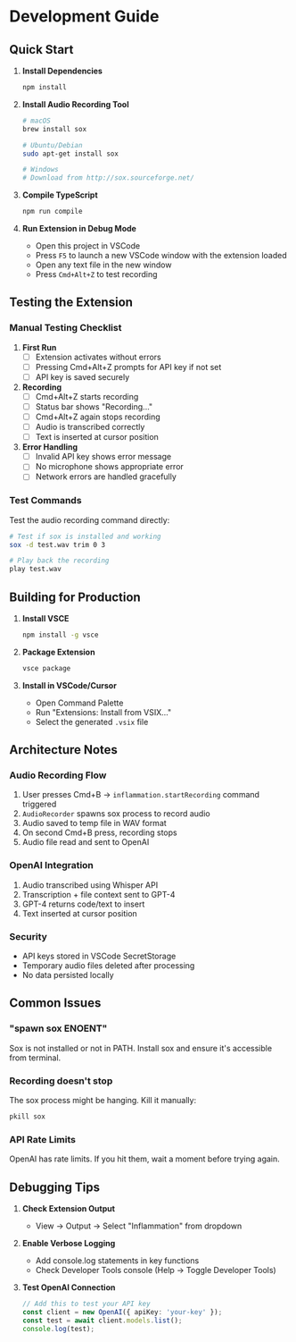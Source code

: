 # Development Guide

## Quick Start

1. **Install Dependencies**
   ```bash
   npm install
   ```

2. **Install Audio Recording Tool**
   ```bash
   # macOS
   brew install sox

   # Ubuntu/Debian
   sudo apt-get install sox

   # Windows
   # Download from http://sox.sourceforge.net/
   ```

3. **Compile TypeScript**
   ```bash
   npm run compile
   ```

4. **Run Extension in Debug Mode**
   - Open this project in VSCode
   - Press `F5` to launch a new VSCode window with the extension loaded
   - Open any text file in the new window
   - Press `Cmd+Alt+Z` to test recording

## Testing the Extension

### Manual Testing Checklist

1. **First Run**
   - [ ] Extension activates without errors
   - [ ] Pressing Cmd+Alt+Z prompts for API key if not set
   - [ ] API key is saved securely

2. **Recording**
   - [ ] Cmd+Alt+Z starts recording
   - [ ] Status bar shows "Recording..."
   - [ ] Cmd+Alt+Z again stops recording
   - [ ] Audio is transcribed correctly
   - [ ] Text is inserted at cursor position

3. **Error Handling**
   - [ ] Invalid API key shows error message
   - [ ] No microphone shows appropriate error
   - [ ] Network errors are handled gracefully

### Test Commands

Test the audio recording command directly:
```bash
# Test if sox is installed and working
sox -d test.wav trim 0 3

# Play back the recording
play test.wav
```

## Building for Production

1. **Install VSCE**
   ```bash
   npm install -g vsce
   ```

2. **Package Extension**
   ```bash
   vsce package
   ```

3. **Install in VSCode/Cursor**
   - Open Command Palette
   - Run "Extensions: Install from VSIX..."
   - Select the generated `.vsix` file

## Architecture Notes

### Audio Recording Flow
1. User presses Cmd+B → `inflammation.startRecording` command triggered
2. `AudioRecorder` spawns sox process to record audio
3. Audio saved to temp file in WAV format
4. On second Cmd+B press, recording stops
5. Audio file read and sent to OpenAI

### OpenAI Integration
1. Audio transcribed using Whisper API
2. Transcription + file context sent to GPT-4
3. GPT-4 returns code/text to insert
4. Text inserted at cursor position

### Security
- API keys stored in VSCode SecretStorage
- Temporary audio files deleted after processing
- No data persisted locally

## Common Issues

### "spawn sox ENOENT"
Sox is not installed or not in PATH. Install sox and ensure it's accessible from terminal.

### Recording doesn't stop
The sox process might be hanging. Kill it manually:
```bash
pkill sox
```

### API Rate Limits
OpenAI has rate limits. If you hit them, wait a moment before trying again.

## Debugging Tips

1. **Check Extension Output**
   - View → Output → Select "Inflammation" from dropdown

2. **Enable Verbose Logging**
   - Add console.log statements in key functions
   - Check Developer Tools console (Help → Toggle Developer Tools)

3. **Test OpenAI Connection**
   ```typescript
   // Add this to test your API key
   const client = new OpenAI({ apiKey: 'your-key' });
   const test = await client.models.list();
   console.log(test);
   ```